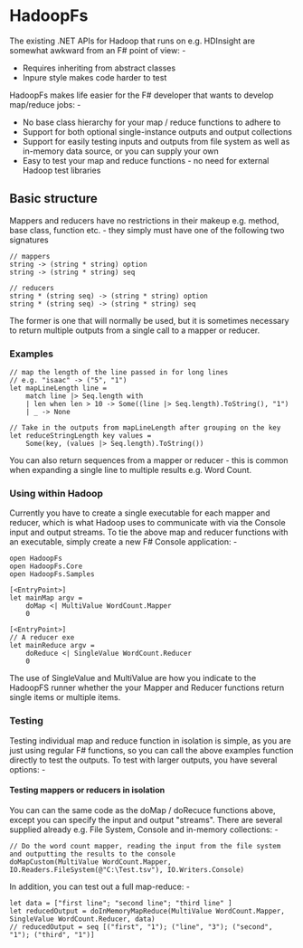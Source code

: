 HadoopFs
========

The existing .NET APIs for Hadoop that runs on e.g. HDInsight are somewhat awkward from an F# point of view: -

- Requires inheriting from abstract classes
- Inpure style makes code harder to test

HadoopFs makes life easier for the F# developer that wants to develop map/reduce jobs: -

- No base class hierarchy for your map / reduce functions to adhere to
- Support for both optional single-instance outputs and output collections
- Support for easily testing inputs and outputs from file system as well as in-memory data source, or you can supply your own
- Easy to test your map and reduce functions - no need for external Hadoop test libraries

## Basic structure

Mappers and reducers have no restrictions in their makeup e.g. method, base class, function etc. - they simply must have one of the following two signatures

    // mappers
    string -> (string * string) option
    string -> (string * string) seq
    
    // reducers
    string * (string seq) -> (string * string) option
    string * (string seq) -> (string * string) seq

The former is one that will normally be used, but it is sometimes necessary to return multiple outputs from a single call to a mapper or reducer.

### Examples
    // map the length of the line passed in for long lines
    // e.g. "isaac" -> ("5", "1")
    let mapLineLength line = 
        match line |> Seq.length with
        | len when len > 10 -> Some((line |> Seq.length).ToString(), "1")
        | _ -> None
    
    // Take in the outputs from mapLineLength after grouping on the key 
    let reduceStringLength key values =
        Some(key, (values |> Seq.length).ToString())
        
You can also return sequences from a mapper or reducer - this is common when expanding a single line to multiple results e.g. Word Count.

### Using within Hadoop
Currently you have to create a single executable for each mapper and reducer, which is what Hadoop uses to communicate with via the Console input and output streams. To tie the above map and reducer functions with an executable, simply create a new F# Console application: -

    open HadoopFs
    open HadoopFs.Core
    open HadoopFs.Samples

    [<EntryPoint>]
    let mainMap argv =
        doMap <| MultiValue WordCount.Mapper
        0

    [<EntryPoint>]
    // A reducer exe
    let mainReduce argv =
        doReduce <| SingleValue WordCount.Reducer
        0

The use of SingleValue and MultiValue are how you indicate to the HadoopFS runner whether the your Mapper and Reducer functions return single items or multiple items.

### Testing
Testing individual map and reduce function in isolation is simple, as you are just using regular F# functions, so you can call the above examples function directly to test the outputs. To test with larger outputs, you have several options: -

#### Testing mappers or reducers in isolation
You can can the same code as the doMap / doRecuce functions above, except you can specify the input and output "streams". There are several supplied already e.g. File System, Console and in-memory collections: -

    // Do the word count mapper, reading the input from the file system and outputting the results to the console
    doMapCustom(MultiValue WordCount.Mapper, IO.Readers.FileSystem(@"C:\Test.tsv"), IO.Writers.Console)
    
In addition, you can test out a full map-reduce: -

    let data = ["first line"; "second line"; "third line" ]
    let reducedOutput = doInMemoryMapReduce(MultiValue WordCount.Mapper, SingleValue WordCount.Reducer, data)
    // reducedOutput = seq [("first", "1"); ("line", "3"); ("second", "1"); ("third", "1")]
